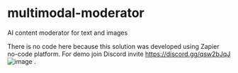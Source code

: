 # multimodal-moderator
AI content moderator for text and images

There is no code here because this solution was developed using Zapier no-code platform. For demo join Discord invite https://discord.gg/qsw2bJqJ
![image](https://github.com/datjandra/multimodal-moderator/assets/4768171/f369efa5-8e79-408e-9ed0-d05880351995)
. 
